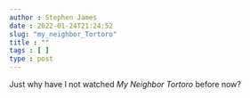 ```yaml
---
author : Stephen James
date : 2022-01-24T21:24:52
slug: "my_neighbor_Tortoro" 
title : ""
tags : [ ]
type : post
---
```

Just why have I not watched *My Neighbor Tortoro* before now?